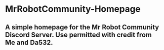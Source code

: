 # MrRobotCommunity-Homepage
## A simple homepage for the Mr Robot Community Discord Server. Use permitted with credit from Me and Da532.